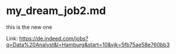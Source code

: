 # my_dream_job2.md
this is the new one 

Link: https://de.indeed.com/jobs?q=Data%20Analyst&l=Hamburg&start=10&vjk=5fb75ae58e760bb3
